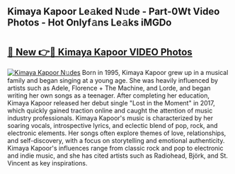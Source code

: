 ## Kimaya Kapoor Le𝚊ked N𝚞de - Part-0Wt Video Photos - Hot Onlyf𝚊ns Le𝚊ks iMGDo

# <h2><a href="http://ab32719.deff.icu/?id=Kimaya+Kapoor">🔗 New 👉🔴 Kimaya Kapoor VIDEO Photos</a></h2>

[![Kimaya Kapoor N𝚞des](https://i.imgur.com/rIISA9y.gif)](http://ab32719.deff.icu/?id=Kimaya+Kapoor)
Born in 1995, Kimaya Kapoor grew up in a musical family and began singing at a young age. She was heavily influenced by artists such as Adele, Florence + The Machine, and Lorde, and began writing her own songs as a teenager. After completing her education, Kimaya Kapoor released her debut single "Lost in the Moment" in 2017, which quickly gained traction online and caught the attention of music industry professionals. Kimaya Kapoor's music is characterized by her soaring vocals, introspective lyrics, and eclectic blend of pop, rock, and electronic elements. Her songs often explore themes of love, relationships, and self-discovery, with a focus on storytelling and emotional authenticity. Kimaya Kapoor's influences range from classic rock and pop to electronic and indie music, and she has cited artists such as Radiohead, Björk, and St. Vincent as key inspirations.
